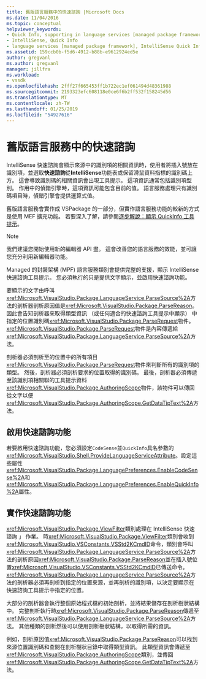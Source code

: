 ```yaml
---
title: 舊版語言服務中的快速諮詢 |Microsoft Docs
ms.date: 11/04/2016
ms.topic: conceptual
helpviewer_keywords:
- Quick Info, supporting in language services [managed package framework]
- IntelliSense, Quick Info
- language services [managed package framework], IntelliSense Quick Info
ms.assetid: 159ccb0b-f5d6-4912-b88b-e9612924ed5e
author: gregvanl
ms.author: gregvanl
manager: jillfra
ms.workload:
- vssdk
ms.openlocfilehash: 2fff27f665453ff1b722ec1ef061494d48361988
ms.sourcegitcommit: 2193323efc608118e0ce6f6b2ff532f158245d56
ms.translationtype: MT
ms.contentlocale: zh-TW
ms.lasthandoff: 01/25/2019
ms.locfileid: "54927616"
---
```

# <a name="quick-info-in-a-legacy-language-service"></a>舊版語言服務中的快速諮詢
IntelliSense 快速諮詢會顯示來源中的識別項的相關資訊時，使用者將插入號放在識別項，並選取**快速諮詢**從**IntelliSense**功能表或保留滑鼠資料指標的識別碼上方。 這會導致識別碼的相關資訊會出現工具提示。 這項資訊通常包括識別項型別。 作用中的偵錯引擎時，這項資訊可能包含目前的值。 語言服務處理只有識別碼項目時，偵錯引擎會提供運算式值。  
  
 舊版語言服務會實作成 VSPackage 的一部分，但實作語言服務功能的較新的方式是使用 MEF 擴充功能。 若要深入了解，請參閱[逐步解說：顯示 QuickInfo 工具提示](../../extensibility/walkthrough-displaying-quickinfo-tooltips.md)。  
  
> [!NOTE]
>  我們建議您開始使用新的編輯器 API 盡。 這會改善您的語言服務的效能，並可讓您充分利用新編輯器功能。  
  
 Managed 的封裝架構 (MPF) 語言服務類別會提供完整的支援，顯示 IntelliSense 快速諮詢工具提示。 您必須執行的只是提供文字顯示，並啟用快速諮詢功能。  
  
 要顯示的文字由呼叫<xref:Microsoft.VisualStudio.Package.LanguageService.ParseSource%2A>方法的剖析器剖析原因值是<xref:Microsoft.VisualStudio.Package.ParseReason>。 因此會告知剖析器來取得類型資訊 （或任何適合的快速諮詢工具提示中顯示） 中指定的位置識別碼<xref:Microsoft.VisualStudio.Package.ParseRequest>物件。 <xref:Microsoft.VisualStudio.Package.ParseRequest>物件是內容傳遞給<xref:Microsoft.VisualStudio.Package.LanguageService.ParseSource%2A>方法。  
  
 剖析器必須剖析至的位置中的所有項目<xref:Microsoft.VisualStudio.Package.ParseRequest>物件來判斷所有的識別項的類型。 然後，剖析器必須剖析要求的位置取得的識別碼。 最後，剖析器必須傳遞至該識別項相關聯的工具提示資料<xref:Microsoft.VisualStudio.Package.AuthoringScope>物件，該物件可以傳回從文字以便<xref:Microsoft.VisualStudio.Package.AuthoringScope.GetDataTipText%2A>方法。  
  
## <a name="enabling-the-quick-info-feature"></a>啟用快速諮詢功能  
 若要啟用快速諮詢功能，您必須設定`CodeSense`並`QuickInfo`具名參數的<xref:Microsoft.VisualStudio.Shell.ProvideLanguageServiceAttribute>。設定這些屬性<xref:Microsoft.VisualStudio.Package.LanguagePreferences.EnableCodeSense%2A>和<xref:Microsoft.VisualStudio.Package.LanguagePreferences.EnableQuickInfo%2A>屬性。  
  
## <a name="implementing-the-quick-info-feature"></a>實作快速諮詢功能  
 <xref:Microsoft.VisualStudio.Package.ViewFilter>類別處理在 IntelliSense 快速諮詢 」 作業。 時<xref:Microsoft.VisualStudio.Package.ViewFilter>類別會收到<xref:Microsoft.VisualStudio.VSConstants.VSStd2KCmdID>命令，類別會呼叫<xref:Microsoft.VisualStudio.Package.LanguageService.ParseSource%2A>方法的剖析原因<xref:Microsoft.VisualStudio.Package.ParseReason>並在插入號位置<xref:Microsoft.VisualStudio.VSConstants.VSStd2KCmdID>已傳送命令。 <xref:Microsoft.VisualStudio.Package.LanguageService.ParseSource%2A>方法的剖析器必須再剖析到指定的位置來源，並再剖析的識別項，以決定要顯示在 快速諮詢工具提示中指定的位置。  
  
 大部分的剖析器會執行整個原始程式檔的初始剖析，並將結果儲存在剖析樹狀結構中。 完整剖析執行時<xref:Microsoft.VisualStudio.Package.ParseReason>傳遞至<xref:Microsoft.VisualStudio.Package.LanguageService.ParseSource%2A>方法。 其他種類的剖析然後可以使用剖析樹狀結構，以取得所需的資訊。  
  
 例如，剖析原因值<xref:Microsoft.VisualStudio.Package.ParseReason>可以找到來源位置識別碼和查閱在剖析樹狀目錄中取得類型資訊。 此類型資訊會傳遞至<xref:Microsoft.VisualStudio.Package.AuthoringScope>類別，並傳回<xref:Microsoft.VisualStudio.Package.AuthoringScope.GetDataTipText%2A>方法。